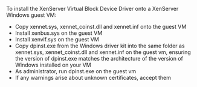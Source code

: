 To install the XenServer Virtual Block Device Driver onto a XenServer Windows 
guest VM:

*    Copy xennet.sys, xennet_coinst.dll and xennet.inf onto the 
     guest VM 
*    Install xenbus.sys on the guest VM
*    Install xenvif.sys on the guest VM 
*    Copy dpinst.exe from the Windows driver kit into the same folder as
     xennet.sys, xennet_coinst.dll and xennet.inf on the guest vm, ensuring 
     the version of dpinst.exe matches the architecture of the version 
     of Windows installed on your VM
*    As administrator, run dpinst.exe on the guest vm
*    If any warnings arise about unknown certificates, accept them

